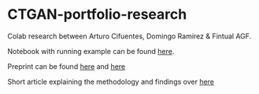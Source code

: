 # CTGAN-portfolio-research
Colab research between Arturo Cifuentes, Domingo Ramirez &amp; Fintual AGF.

Notebook with running example can be found [here](https://colab.research.google.com/drive/1MGgLu66FfDMpFQjNZuOK6z13eFikuz8x).

Preprint can be found [here](https://arxiv.org/abs/2302.02269) and [here](https://www.researchgate.net/publication/368288208_A_Modified_CTGAN-Plus-Features_Based_Method_for_Optimal_Asset_Allocation)

Short article explaining the methodology and findings over [here](https://fintualist.com/chile/alpha/primer-articulo-de-investigacion-en-fintual-inversiones/?utm_source=intercom&utm_medium=email&utm_campaign=fintualist112) 
